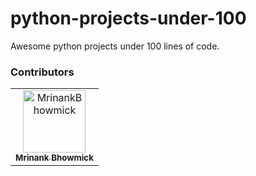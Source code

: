 # python-projects-under-100
Awesome python projects under 100 lines of code.

### Contributors

<!-- readme: contributors -start -->
<table>
<tr>
    <td align="center">
        <a href="https://github.com/MrinankBhowmick">
            <img src="https://avatars.githubusercontent.com/u/77621953?v=4" width="100;" alt="MrinankBhowmick"/>
            <br />
            <sub><b>Mrinank Bhowmick</b></sub>
        </a>
    </td></tr>
</table>
<!-- readme: contributors -end -->
